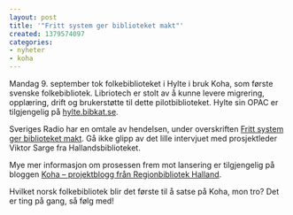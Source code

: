```yaml
---
layout: post
title: '"Fritt system ger biblioteket makt"'
created: 1379574097
categories:
- nyheter
- koha
---
```

<p>Mandag 9. september tok folkebiblioteket i Hylte i bruk Koha, som første svenske folkebibliotek. Libriotech er stolt av å kunne levere migrering, opplæring, drift og brukerstøtte til dette pilotbiblioteket. Hylte sin OPAC er tilgjengelig på <a href="http://hylte.bibkat.se/">hylte.bibkat.se</a>.</p>

<p>Sveriges Radio har en omtale av hendelsen, under overskriften <a href="http://sverigesradio.se/sida/artikel.aspx?programid=128&artikel=5648792">Fritt system ger biblioteket makt</a>. Gå ikke glipp av det lille intervjuet med prosjektleder Viktor Sarge fra Hallandsbiblioteket.</p>

<p>Mye mer informasjon om prosessen frem mot lansering er tilgjengelig på bloggen <a href="http://blogg.regionhalland.se/koha/">Koha – projektblogg från Regionbibliotek Halland</a>.</p>

<p>Hvilket norsk folkebibliotek blir det første til å satse på Koha, mon tro? Det er ting på gang, så følg med!</p>
